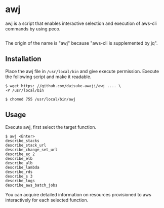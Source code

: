 # awj
 awj is a script that enables interactive selection and execution of aws-cli commands by using peco.

 <image>

The origin of the name is "awj" because "aws-cli is supplemented by jq".

## Installation
Place the awj file in `/usr/local/bin` and give execute permission.
Execute the following script and make it readable.
```
$ wget https: //github.com/daisuke-awaji/awj .... \
-P /usr/local/bin

$ chomod 755 /usr/local/bin/awj
```

## Usage

Execute awj, first select the target function.

```
$ awj <Enter>
describe_stacks
describe_stack_url
describe_change_set_url
describe_ec 2
describe_elb
describe_alb
describe_lambda
describe_rds
describe_s 3
describe_logs
describe_aws_batch_jobs
```

You can acquire detailed information on resources provisioned to aws interactively for each selected function.
